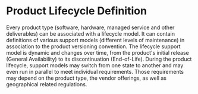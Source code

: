 # Product Lifecycle Definition

Every product type (software, hardware, managed service and other deliverables) can be associated with a lifecycle model. It can contain definitions of various support models (different levels of maintenance) in association to the product versioning convention. The lifecycle support model is dynamic and changes over time, from the product's initial release (General Availability) to its discontinuation (End-of-Life). During the product lifecycle, support models may switch from one state to another and may even run in parallel to meet individual requirements. Those requirements may depend on the product type, the vendor offerings, as well as geographical related regulations.
